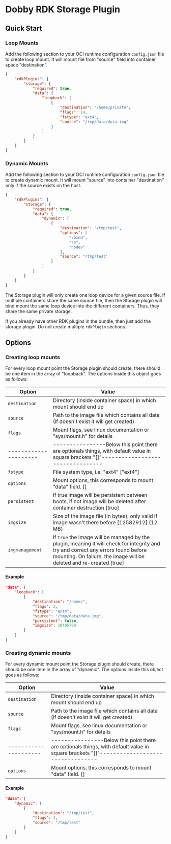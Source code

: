 # Dobby RDK Storage Plugin

## Quick Start
### Loop Mounts
Add the following section to your OCI runtime configuration `config.json` file to create loop mount. It will mount file from "source" field into container
space "destination".

```json
{
    "rdkPlugins": {
        "storage": {
            "required": true,
            "data": {
                "loopback": [
                    {
                        "destination": "/home/private",
                        "flags": 14,
                        "fstype": "ext4",
                        "source": "/tmp/data/data.img"
                    }
                ]
            }
        }
    }
}
```

### Dynamic Mounts
Add the following section to your OCI runtime configuration `config.json` file to create dynamic mount. 
It will mount "source" into container "destination" only if the source exists on the host.

```json
{
    "rdkPlugins": {
        "storage": {
            "required": true,
            "data": {
                "dynamic": [
                    {
                        "destination": "/tmp/test",
                        "options": [
                            "rbind",
                            "ro",
                            "nodev"
                        ],
                        "source": "/tmp/test"
                    }
                ]
            }
        }
    }
}
```
The Storage plugin will only create one loop device for a given source file. If multiple containers share
the same source file, then the Storage plugin will bind mount the same loop device into the different containers. Thus, they share the same private storage.

If you already have other RDK plugins in the bundle, then just add the storage plugin. Do not create multiple `rdkPlugin` sections.

## Options
### Creating loop mounts
For every loop mount point the Storage plugin should create, there should be one item in the array of "loopback". The options inside this object goes as follows:

| Option              | Value                                                                                                                                   |
| ------------------- | --------------------------------------------------------------------------------------------------------------------------------------- |
| `destination`       | Directory (inside container space) in which mount should end up                                                                         |
| `source`            | Path to the image file which contains all data (if doesn't exist it will get created)                                                   |
| `flags`             | Mount flags, see linux documentation or "sys/mount.h" for details                                                                       |
|---------------------| ----------------Below this point there are optionals things, with default value in square brackets "[]"---------------------------------|
| `fstype`            | File system type, i.e. "ext4" ["ext4"]                                                                                                  |
| `options`           | Mount options, this corresponds to mount "data" field. []                                                                               |
| `persistent`        | If true image will be persistent between boots, if not image will be deleted after container destruction [true]                         |
| `imgsize`           | Size of the image file (in bytes), only valid if image wasn't there before [12582912] (12 MB)                                           |
| `imgmanagement`     | If `true` the image will be managed by the plugin, meaning it will check for integrity and try and correct any errors found before mounting. On failure, the image will be deleted and re-created [true] |

#### Example
```json
"data": {
    "loopback": [
        {
            "destination": "/home/",
            "flags": 2,
            "fstype": "ext4",
            "source": "/tmp/data/data.img",
            "persistent": false,
            "imgsize": 10485760
        }
    ]
}
```

### Creating dynamic mounts
For every dynamic mount point the Storage plugin should create, there should be one item in the array of "dynamic". The options inside this object goes as follows:

| Option              | Value                                                                                                                                   |
| ------------------- | --------------------------------------------------------------------------------------------------------------------------------------- |
| `destination`       | Directory (inside container space) in which mount should end up                                                                         |
| `source`            | Path to the image file which contains all data (if doesn't exist it will get created)                                                   |
| `flags`             | Mount flags, see linux documentation or "sys/mount.h" for details                                                                       |
|---------------------| ----------------Below this point there are optionals things, with default value in square brackets "[]"---------------------------------|
| `options`           | Mount options, this corresponds to mount "data" field. []                                                                               |

#### Example
```json
"data": {
    "dynamic": [
        {
            "destination": "/tmp/test",
            "flags": 2,
            "source": "/tmp/test"
        }
    ]
}
```

